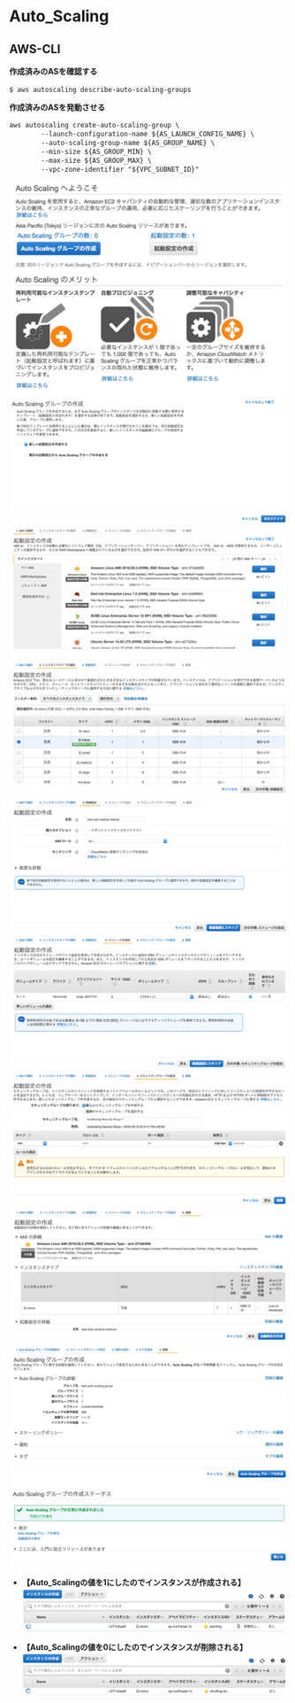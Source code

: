 # Auto_Scaling


## AWS-CLI


**作成済みのASを確認する**

`$ aws autoscaling describe-auto-scaling-groups`


**作成済みのASを発動させる**
```
aws autoscaling create-auto-scaling-group \
        --launch-configuration-name ${AS_LAUNCH_CONFIG_NAME} \
        --auto-scaling-group-name ${AS_GROUP_NAME} \
        --min-size ${AS_GROUP_MIN} \
        --max-size ${AS_GROUP_MAX} \
        --vpc-zone-identifier "${VPC_SUBNET_ID}"
```



![Alt Text](https://github.com/yhidetoshi/Pictures/raw/master/aws/as1.png)
![Alt Text](https://github.com/yhidetoshi/Pictures/raw/master/aws/as2.png)
![Alt Text](https://github.com/yhidetoshi/Pictures/raw/master/aws/as3.png)
![Alt Text](https://github.com/yhidetoshi/Pictures/raw/master/aws/as4.png)
![Alt Text](https://github.com/yhidetoshi/Pictures/raw/master/aws/as5.png)
![Alt Text](https://github.com/yhidetoshi/Pictures/raw/master/aws/as6.png)
![Alt Text](https://github.com/yhidetoshi/Pictures/raw/master/aws/as7.png)
![Alt Text](https://github.com/yhidetoshi/Pictures/raw/master/aws/as8.png)
![Alt Text](https://github.com/yhidetoshi/Pictures/raw/master/aws/as9.png)
![Alt Text](https://github.com/yhidetoshi/Pictures/raw/master/aws/as10.png)

- **【Auto_Scalingの値を1にしたのでインスタンスが作成される】**
![Alt Text](https://github.com/yhidetoshi/Pictures/raw/master/aws/as11.png)

- **【Auto_Scalingの値を0にしたのでインスタンスが削除される】**
![Alt Text](https://github.com/yhidetoshi/Pictures/raw/master/aws/as12.png)


